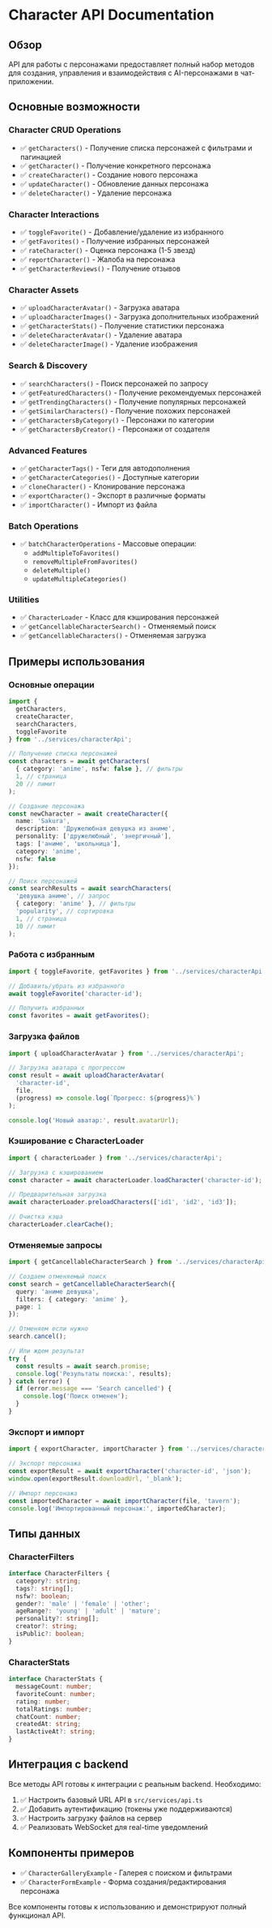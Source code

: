 # Character API Documentation

## Обзор
API для работы с персонажами предоставляет полный набор методов для создания, управления и взаимодействия с AI-персонажами в чат-приложении.

## Основные возможности

### Character CRUD Operations
- ✅ `getCharacters()` - Получение списка персонажей с фильтрами и пагинацией
- ✅ `getCharacter()` - Получение конкретного персонажа
- ✅ `createCharacter()` - Создание нового персонажа
- ✅ `updateCharacter()` - Обновление данных персонажа
- ✅ `deleteCharacter()` - Удаление персонажа

### Character Interactions
- ✅ `toggleFavorite()` - Добавление/удаление из избранного
- ✅ `getFavorites()` - Получение избранных персонажей
- ✅ `rateCharacter()` - Оценка персонажа (1-5 звезд)
- ✅ `reportCharacter()` - Жалоба на персонажа
- ✅ `getCharacterReviews()` - Получение отзывов

### Character Assets
- ✅ `uploadCharacterAvatar()` - Загрузка аватара
- ✅ `uploadCharacterImages()` - Загрузка дополнительных изображений
- ✅ `getCharacterStats()` - Получение статистики персонажа
- ✅ `deleteCharacterAvatar()` - Удаление аватара
- ✅ `deleteCharacterImage()` - Удаление изображения

### Search & Discovery
- ✅ `searchCharacters()` - Поиск персонажей по запросу
- ✅ `getFeaturedCharacters()` - Получение рекомендуемых персонажей
- ✅ `getTrendingCharacters()` - Получение популярных персонажей
- ✅ `getSimilarCharacters()` - Получение похожих персонажей
- ✅ `getCharactersByCategory()` - Персонажи по категории
- ✅ `getCharactersByCreator()` - Персонажи от создателя

### Advanced Features
- ✅ `getCharacterTags()` - Теги для автодополнения
- ✅ `getCharacterCategories()` - Доступные категории
- ✅ `cloneCharacter()` - Клонирование персонажа
- ✅ `exportCharacter()` - Экспорт в различные форматы
- ✅ `importCharacter()` - Импорт из файла

### Batch Operations
- ✅ `batchCharacterOperations` - Массовые операции:
  - `addMultipleToFavorites()`
  - `removeMultipleFromFavorites()`
  - `deleteMultiple()`
  - `updateMultipleCategories()`

### Utilities
- ✅ `CharacterLoader` - Класс для кэширования персонажей
- ✅ `getCancellableCharacterSearch()` - Отменяемый поиск
- ✅ `getCancellableCharacters()` - Отменяемая загрузка

## Примеры использования

### Основные операции

```typescript
import {
  getCharacters,
  createCharacter,
  searchCharacters,
  toggleFavorite
} from '../services/characterApi';

// Получение списка персонажей
const characters = await getCharacters(
  { category: 'anime', nsfw: false }, // фильтры
  1, // страница
  20 // лимит
);

// Создание персонажа
const newCharacter = await createCharacter({
  name: 'Sakura',
  description: 'Дружелюбная девушка из аниме',
  personality: ['дружелюбный', 'энергичный'],
  tags: ['аниме', 'школьница'],
  category: 'anime',
  nsfw: false
});

// Поиск персонажей
const searchResults = await searchCharacters(
  'девушка аниме', // запрос
  { category: 'anime' }, // фильтры
  'popularity', // сортировка
  1, // страница
  10 // лимит
);
```

### Работа с избранным

```typescript
import { toggleFavorite, getFavorites } from '../services/characterApi';

// Добавить/убрать из избранного
await toggleFavorite('character-id');

// Получить избранных
const favorites = await getFavorites();
```

### Загрузка файлов

```typescript
import { uploadCharacterAvatar } from '../services/characterApi';

// Загрузка аватара с прогрессом
const result = await uploadCharacterAvatar(
  'character-id',
  file,
  (progress) => console.log(`Прогресс: ${progress}%`)
);

console.log('Новый аватар:', result.avatarUrl);
```

### Кэширование с CharacterLoader

```typescript
import { characterLoader } from '../services/characterApi';

// Загрузка с кэшированием
const character = await characterLoader.loadCharacter('character-id');

// Предварительная загрузка
await characterLoader.preloadCharacters(['id1', 'id2', 'id3']);

// Очистка кэша
characterLoader.clearCache();
```

### Отменяемые запросы

```typescript
import { getCancellableCharacterSearch } from '../services/characterApi';

// Создаем отменяемый поиск
const search = getCancellableCharacterSearch({
  query: 'аниме девушка',
  filters: { category: 'anime' },
  page: 1
});

// Отменяем если нужно
search.cancel();

// Или ждем результат
try {
  const results = await search.promise;
  console.log('Результаты поиска:', results);
} catch (error) {
  if (error.message === 'Search cancelled') {
    console.log('Поиск отменен');
  }
}
```

### Экспорт и импорт

```typescript
import { exportCharacter, importCharacter } from '../services/characterApi';

// Экспорт персонажа
const exportResult = await exportCharacter('character-id', 'json');
window.open(exportResult.downloadUrl, '_blank');

// Импорт персонажа
const importedCharacter = await importCharacter(file, 'tavern');
console.log('Импортированный персонаж:', importedCharacter);
```

## Типы данных

### CharacterFilters
```typescript
interface CharacterFilters {
  category?: string;
  tags?: string[];
  nsfw?: boolean;
  gender?: 'male' | 'female' | 'other';
  ageRange?: 'young' | 'adult' | 'mature';
  personality?: string[];
  creator?: string;
  isPublic?: boolean;
}
```

### CharacterStats
```typescript
interface CharacterStats {
  messageCount: number;
  favoriteCount: number;
  rating: number;
  totalRatings: number;
  chatCount: number;
  createdAt: string;
  lastActiveAt?: string;
}
```

## Интеграция с backend

Все методы API готовы к интеграции с реальным backend. Необходимо:

1. ✅ Настроить базовый URL API в `src/services/api.ts`
2. ✅ Добавить аутентификацию (токены уже поддерживаются)
3. ✅ Настроить загрузку файлов на сервер
4. ✅ Реализовать WebSocket для real-time уведомлений

## Компоненты примеров

- ✅ `CharacterGalleryExample` - Галерея с поиском и фильтрами
- ✅ `CharacterFormExample` - Форма создания/редактирования персонажа

Все компоненты готовы к использованию и демонстрируют полный функционал API.